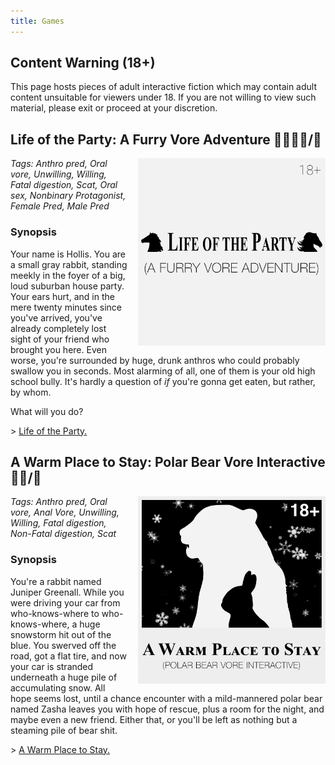 ```yaml
---
title: Games
---
```


## Content Warning (18+)

This page hosts pieces of adult interactive fiction which may contain adult content unsuitable for viewers under 18. If you are not willing to view such material, please exit or proceed at your discretion.

## Life of the Party: A Furry Vore Adventure 🐴🐻🐱🐶/🐇

[<img style="margin-left: 1rem; float: right;" width="300" alt="Life of the Party Logo" src="/images/life-of-the-party.png">](/games/life-of-the-party.html)

*Tags: Anthro pred, Oral vore, Unwilling, Willing, Fatal digestion, Scat, Oral sex, Nonbinary Protagonist, Female Pred, Male Pred*

### Synopsis

Your name is Hollis. You are a small gray rabbit, standing meekly in the foyer of a big, loud suburban house party. Your ears hurt, and in the mere twenty minutes since you've arrived, you've already completely lost sight of your friend who brought you here. Even worse, you're surrounded by huge, drunk anthros who could probably swallow you in seconds. Most alarming of all, one of them is your old high school bully. It's hardly a question of *if* you're gonna get eaten, but rather, by whom.

What will you do?

\> [Life of the Party.](/games/life-of-the-party.html)


## A Warm Place to Stay: Polar Bear Vore Interactive  🐻‍❄️/🐇

[<img style="margin-left: 1rem; float: right;" width="300" alt="A Warm Place to Stay" src="/images/a-warm-place-to-stay.png">](/games/a-warm-place-to-stay.html)

*Tags: Anthro pred, Oral vore, Anal Vore, Unwilling, Willing, Fatal digestion, Non-Fatal digestion, Scat*

### Synopsis

You're a rabbit named Juniper Greenall. While you were driving your car from who-knows-where to who-knows-where, a huge snowstorm hit out of the blue. You swerved off the road, got a flat tire, and now your car is stranded underneath a huge pile of accumulating snow. All hope seems lost, until a chance encounter with a mild-mannered polar bear named Zasha leaves you with hope of rescue, plus a room for the night, and maybe even a new friend. Either that, or you'll be left as nothing but a steaming pile of bear shit.

\> [A Warm Place to Stay.](/games/a-warm-place-to-stay.html)
